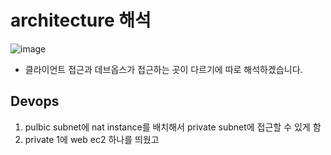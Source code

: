 # architecture 해석

![image](https://github.com/GSM-MSG/DevOps-Onboarding/assets/82383294/ad77fbd1-7554-46bd-9c73-e64ce87173dd)
* 클라이언트 접근과 데브옵스가 접근하는 곳이 다르기에 따로 해석하겠습니다.

## Devops
1) pulbic subnet에 nat instance를 배치해서 private subnet에 접근할 수 있게 함
2) private 1에 web ec2 하나를 띄웠고 

